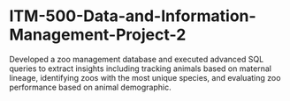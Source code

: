 # ITM-500-Data-and-Information-Management-Project-2
Developed a zoo management database and executed advanced SQL queries to extract insights including tracking animals based on maternal lineage, identifying zoos with the most unique species, and evaluating zoo performance based on animal demographic.
